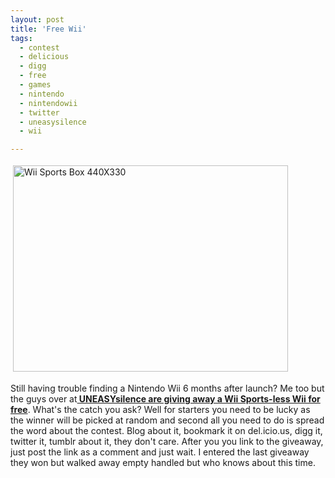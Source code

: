 ```yaml
---
layout: post
title: 'Free Wii'
tags:
  - contest
  - delicious
  - digg
  - free
  - games
  - nintendo
  - nintendowii
  - twitter
  - uneasysilence
  - wii

---
```


<img src="http://www.the8thsign.com/wp-content/uploads/2007/04/wii_sports_box_440x330.jpg" alt="Wii Sports Box 440X330" border="0" height="330" hspace="4" vspace="4" width="440" /><span style="font-size: 0pt"></span>

Still having trouble finding a Nintendo Wii 6 months after launch? Me too but the guys over at<strong><a href="http://uneasysilence.com/archive/2007/03/10120/"> UNEASYsilence are giving away a Wii Sports-less Wii for free</a></strong>. What's the catch you ask? Well for starters you need to be lucky as the winner will be picked at random and second all you need to do is spread the word about the contest. Blog about it, bookmark it on del.icio.us, digg it, twitter it, tumblr about it, they don't care. After you you link to the giveaway, just post the link as a comment and just wait. I entered the last giveaway they won but walked away empty handled but who knows about this time.

<!-- technorati tags start -->
<!-- technorati tags end -->

